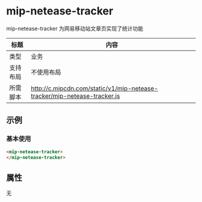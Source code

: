# mip-netease-tracker

mip-netease-tracker 为网易移动站文章页实现了统计功能

标题|内容
----|----
类型|业务
支持布局|不使用布局
所需脚本|http://c.mipcdn.com/static/v1/mip-netease-tracker/mip-netease-tracker.js

## 示例

### 基本使用

```html
<mip-netease-tracker>
</mip-netease-tracker>
```

## 属性

无